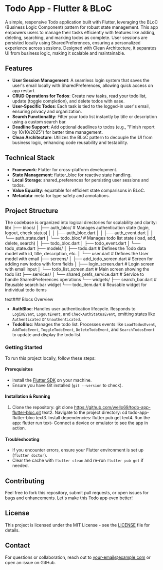 # Todo App - Flutter & BLoC

A simple, responsive Todo application built with Flutter, leveraging the BLoC (Business Logic Component) pattern for robust state management. This app empowers users to manage their tasks efficiently with features like adding, deleting, searching, and marking todos as complete. User sessions are persisted locally using SharedPreferences, ensuring a personalized experience across sessions. Designed with Clean Architecture, it separates UI from business logic, making it scalable and maintainable.

## Features
- **User Session Management**: A seamless login system that saves the user's email locally with SharedPreferences, allowing quick access on app restart.
- **CRUD Operations for Todos**: Create new tasks, read your todo list, update (toggle completion), and delete todos with ease.
- **User-Specific Todos**: Each task is tied to the logged-in user's email, ensuring privacy and organization.
- **Search Functionality**: Filter your todo list instantly by title or description using a custom search bar.
- **Deadline Support**: Add optional deadlines to todos (e.g., "Finish report by 10/10/2025") for better time management.
- **Clean Architecture**: Utilizes the BLoC pattern to decouple the UI from business logic, enhancing code reusability and testability.

## Technical Stack
- **Framework**: Flutter for cross-platform development.
- **State Management**: flutter_bloc for reactive state handling.
- **Local Storage**: shared_preferences for persisting user sessions and todos.
- **Value Equality**: equatable for efficient state comparisons in BLoC.
- **Metadata**: meta for type safety and annotations.

## Project Structure

The codebase is organized into logical directories for scalability and clarity:
lib/
├── blocs/
│   ├── auth_bloc/      # Manages authentication state (login, logout, check status)
│   │   ├── auth_bloc.dart
│   │   ├── auth_event.dart
│   │   └── auth_state.dart
│   └── todo_bloc/      # Manages todo list state (load, add, delete, search)
│       ├── todo_bloc.dart
│       ├── todo_event.dart
│       └── todo_state.dart
├── models/
│   ├── todo.dart       # Defines the Todo data model with id, title, description, etc.
│   └── user.dart       # Defines the User model with email
├── screens/
│   ├── add_todo_screen.dart    # Screen for adding new todos with form fields
│   ├── login_screen.dart       # Login screen with email input
│   └── todo_list_screen.dart   # Main screen showing the todo list
├── services/
│   └── shared_prefs_service.dart # Service to handle SharedPreferences operations
└── widgets/
├── search_bar.dart  # Reusable search bar widget
└── todo_item.dart   # Reusable widget for individual todo items

text### Blocs Overview
- **AuthBloc**: Handles user authentication lifecycle. Responds to `LoginEvent`, `LogoutEvent`, and `CheckAuthStatusEvent`, emitting states like `Authenticated` or `Unauthenticated`.
- **TodoBloc**: Manages the todo list. Processes events like `LoadTodosEvent`, `AddTodoEvent`, `ToggleTodoEvent`, `DeleteTodoEvent`, and `SearchTodosEvent` to update and display the todo list.

### Getting Started
To run this project locally, follow these steps:

#### Prerequisites
- Install the [Flutter SDK](https://flutter.dev/docs/get-started/install) on your machine.
- Ensure you have Git installed (`git --version` to check).

#### Installation & Running
1. Clone the repository:
git clone https://github.com/wello69/todo-app-flutter-bloc.git
text2. Navigate to the project directory:
cd todo-app-flutter-bloc
text3. Install dependencies:
flutter pub get
text4. Run the app:
flutter run
text- Connect a device or emulator to see the app in action.

#### Troubleshooting
- If you encounter errors, ensure your Flutter environment is set up (`flutter doctor`).
- Clear the cache with `flutter clean` and re-run `flutter pub get` if needed.

## Contributing
Feel free to fork this repository, submit pull requests, or open issues for bugs and enhancements. Let's make this Todo app even better!

## License
This project is licensed under the MIT License - see the [LICENSE](LICENSE) file for details.

## Contact
For questions or collaboration, reach out to [your-email@example.com](mailto:your-email@example.com) or open an issue on GitHub.
